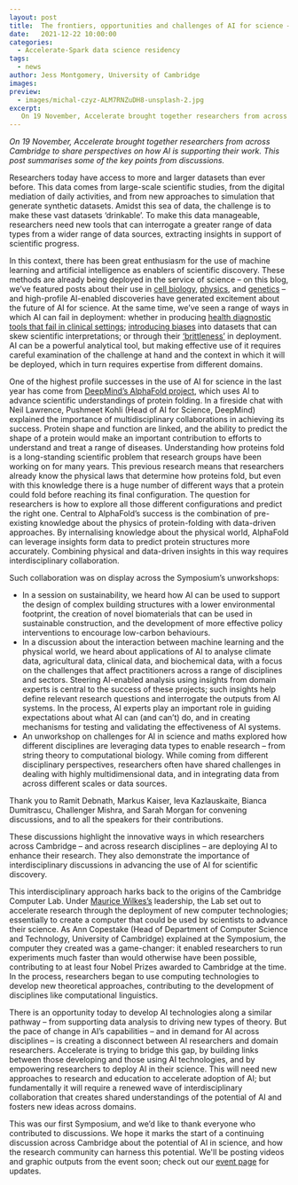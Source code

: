 ```yaml
---
layout: post
title:  The frontiers, opportunities and challenges of AI for science – Accelerate’s 2021 Symposium
date:   2021-12-22 10:00:00
categories:
  - Accelerate-Spark data science residency
tags:
  - news
author: Jess Montgomery, University of Cambridge
images:
preview:
  - images/michal-czyz-ALM7RNZuDH8-unsplash-2.jpg
excerpt:
   On 19 November, Accelerate brought together researchers from across Cambridge to share perspectives on how AI is supporting their work. This post summarises some of the key points from discussions.
---
```


*On 19 November, Accelerate brought together researchers from across Cambridge to share perspectives on how AI is supporting their work. This post summarises some of the key points from discussions.*

Researchers today have access to more and larger datasets than ever before. This data comes from large-scale scientific studies, from the digital mediation of daily activities, and from new approaches to simulation that generate synthetic datasets. Amidst this sea of data, the challenge is to make these vast datasets ‘drinkable’. To make this data manageable, researchers need new tools that can interrogate a greater range of data types from a wider range of data sources, extracting insights in support of scientific progress.

In this context, there has been great enthusiasm for the use of machine learning and artificial intelligence as enablers of scientific discovery. These methods are already being deployed in the service of science – on this blog, we’ve featured posts about their use in [cell biology](https://acceleratescience.github.io/2021/06/24/NicolaMoloney-ML-for-parasitology), [physics](https://acceleratescience.github.io/2021/07/08/Andreas-Schachner-ML-for-string-theory), and [genetics](https://acceleratescience.github.io/2021/09/22/Emanuele-Osimo-ML-for-understanding-schizophrenia) – and high-profile AI-enabled discoveries have generated excitement about the future of AI for science. At the same time, we’ve seen a range of ways in which AI can fail in deployment: whether in producing [health diagnostic tools that fail in clinical settings](https://www.technologyreview.com/2021/07/30/1030329/machine-learning-ai-failed-covid-hospital-diagnosis-pandemic/); [introducing biases](https://docs.google.com/presentation/d/1ueNmKvirobYVjZ5u9Lf3sawL8TeT3FZErZZfNMWsI_g/edit#slide=id.ge040bc5ade_0_25) into datasets that can skew scientific interpretations; or through their [‘brittleness’](https://spectrum.ieee.org/ai-failures) in deployment. AI can be a powerful analytical tool, but making effective use of it requires careful examination of the challenge at hand and the context in which it will be deployed, which in turn requires expertise from different domains.

One of the highest profile successes in the use of AI for science in the last year has come from [DeepMind’s AlphaFold project](https://deepmind.com/blog/article/alphafold-a-solution-to-a-50-year-old-grand-challenge-in-biology), which uses AI to advance scientific understandings of protein folding. In a fireside chat with Neil Lawrence, Pushmeet Kohli (Head of AI for Science, DeepMind) explained the importance of multidisciplinary collaborations in achieving its success. Protein shape and function are linked, and the ability to predict the shape of a protein would make an important contribution to efforts to understand and treat a range of diseases. Understanding how proteins fold is a long-standing scientific problem that research groups have been working on for many years. This previous research means that researchers already know the physical laws that determine how proteins fold, but even with this knowledge there is a huge number of different ways that a protein could fold before reaching its final configuration. The question for researchers is how to explore all those different configurations and predict the right one. Central to AlphaFold’s success is the combination of pre-existing knowledge about the physics of protein-folding with data-driven approaches. By internalising knowledge about the physical world, AlphaFold can leverage insights form data to predict protein structures more accurately. Combining physical and data-driven insights in this way requires interdisciplinary collaboration. 

Such collaboration was on display across the Symposium’s unworkshops: 
* In a session on sustainability, we heard how AI can be used to support the design of complex building structures with a lower environmental footprint, the creation of novel biomaterials that can be used in sustainable construction, and the development of more effective policy interventions to encourage low-carbon behaviours. 
* In a discussion about the interaction between machine learning and the physical world, we heard about applications of AI to analyse climate data, agricultural data, clinical data, and biochemical data, with a focus on the challenges that affect practitioners across a range of disciplines and sectors. Steering AI-enabled analysis using insights from domain experts is central to the success of these projects; such insights help define relevant research questions and interrogate the outputs from AI systems. In the process, AI experts play an important role in guiding expectations about what AI can (and can’t) do, and in creating mechanisms for testing and validating the effectiveness of AI systems. 
* An unworkshop on challenges for AI in science and maths explored how different disciplines are leveraging data types to enable research – from string theory to computational biology. While coming from different disciplinary perspectives, researchers often have shared challenges in dealing with highly multidimensional data, and in integrating data from across different scales or data sources. 

Thank you to Ramit Debnath, Markus Kaiser, Ieva Kazlauskaite, Bianca Dumitrascu, Challenger Mishra, and Sarah Morgan for convening discussions, and to all the speakers for their contributions. 

These discussions highlight the innovative ways in which researchers across Cambridge – and across research disciplines – are deploying AI to enhance their research. They also demonstrate the importance of interdisciplinary discussions in advancing the use of AI for scientific discovery.

This interdisciplinary approach harks back to the origins of the Cambridge Computer Lab. Under [Maurice Wilkes’s](https://en.wikipedia.org/wiki/Maurice_Wilkes) leadership, the Lab set out to accelerate research through the deployment of new computer technologies; essentially to create a computer that could be used by scientists to advance their science. As Ann Copestake (Head of Department of Computer Science and Technology, University of Cambridge) explained at the Symposium, the computer they created was a game-changer: it enabled researchers to run experiments much faster than would otherwise have been possible, contributing to at least four Nobel Prizes awarded to Cambridge at the time. In the process, researchers began to use computing technologies to develop new theoretical approaches, contributing to the development of disciplines like computational linguistics. 

There is an opportunity today to develop AI technologies along a similar pathway – from supporting data analysis to driving new types of theory. But the pace of change in AI’s capabilities – and in demand for AI across disciplines – is creating a disconnect between AI researchers and domain researchers. Accelerate is trying to bridge this gap, by building links between those developing and those using AI technologies, and by empowering researchers to deploy AI in their science. This will need new approaches to research and education to accelerate adoption of AI; but fundamentally it will require a renewed wave of interdisciplinary collaboration that creates shared understandings of the potential of AI and fosters new ideas across domains.

This was our first Symposium, and we’d like to thank everyone who contributed to discussions. We hope it marks the start of a continuing discussion across Cambridge about the potential of AI in science, and how the research community can harness this potential. We'll be posting videos and graphic outputs from the event soon; check out our [event page](https://acceleratescience.github.io/annual-symposium-2021.html) for updates.




